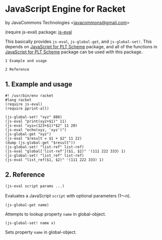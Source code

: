 # JavaScript Engine for Racket

by JavaCommons Technologies
<[javacommons@gmail.com](mailto:javacommons@gmail.com)>

 (require js-eval) package: [js-eval](https://pkgs.racket-lang.org/package/js-eval)

This basically provides `js-eval`, `js-global-get`, and
`js-global-set!`. This depends on [JavaScript for PLT
Scheme](https://docs.racket-lang.org/javascript/index.html) package, and
all of the functions in [JavaScript for PLT
Scheme](https://docs.racket-lang.org/javascript/index.html) package can
be used with this package.

    1 Example and usage
                       
    2 Reference        

## 1. Example and usage

```racket
#! /usr/bin/env racket                                 
#lang racket                                           
(require js-eval)                                      
(require pprint-all)                                   
                                                       
(js-global-set! "xyz" 888)                             
(js-eval "print(xyz+$1)" 11)                           
(js-eval "xyz=(123+$1)*$2" 11 20)                      
(js-eval "echo(xyz, 'xyz')")                           
(js-global-get "xyz")                                  
(js-eval "$result = $1 + $2" 11 22)                    
(dump (js-global-get "$result"))                       
(js-global-set! "list-ref" list-ref)                   
(js-eval "global['list-ref']($1, $2)" '(111 222 333) 1)
(js-global-set! "list_ref" list-ref)                   
(js-eval "list_ref($1, $2)" '(111 222 333) 1)          
```

## 2. Reference

```racket
(js-eval script params ...)
```

Evaluates a JavaScript `script` with optional parameters ($1～$n).

```racket
(js-global-get name)
```

Attempts to lookup property `name` in global-object.

```racket
(js-global-set! name x)
```

Sets property `name` in global-object.
